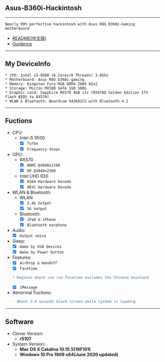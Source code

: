 ## Asus-B360i-Hackintosh
---
    Nearly 99% perfective hackintosh with Asus ROG B360i-Gaming motherboard
 * [README(中文版)](./README(中文版).md)
 * [Guidence](./guidence.md)
---
## My DeviceInfo
    * CPU: Intel i5-9500 (6 Cores/6 Threads) 3.0Ghz  
    * Motherboard: Asus ROG b360i-gaming  
    * Memory: Kingston Fury RGB DDR4 2666 8Gx2  
    * Storage: Micron MX500 SATA SSD 500G  
    * Graphic card: Sapphire RX570 4GB itx (RX470D Golden Edition ITX Flash BIOS to RX570)  
    * WLAN & Bluetooth: Boardcom 943602CS with Bluetooth 4.2  
---
## Fuctions
* CPU:
  * Intel i5 9500
    - [x] ```Turbo```
    - [x] ```Frequency Steps```
* GPU:
  * RX570
    - [x] ```HDMI @3840x2160```
    - [x] ```DP @3840x2160```
  * Intel UHD 630
    - [x] ```H264 Hardware Decode```
    - [x] ```HEVC Hardware Decode```
* WLAN & Bluetooth:
  * WLAN
    - [x] ```2.4G hotpot```
    - [x] ```5G hotpot```
  * Bluetooth:
    - [x] ```iPad & iPhone```
    - [x] ```Bluetooth earphone```
* Audio:
    - [x] ```Output voice```
* Sleep:
    - [x] ```Wake by USB devices```
    - [x] ```Wake by Power button```
* Features:
    - [x] ```AirDrop & Handoff```
    - [x] ```Facetime```
    ```diff
    ! Regions where can run Facetime excludes the Chinese mainland
    ```
    - [x] ```iMessage```
* Abnormal Fuctions:
    ```diff
    - About 3-4 seconds black screen while system is loading
    ```
---
## Software
* Clover Version:
  * **r5107**
* System Version:
  * **Mac OS X Catalina 10.15.5(19F101)**
  * **Windows 10 Pro 1909 x64(June 2020 updated)**
